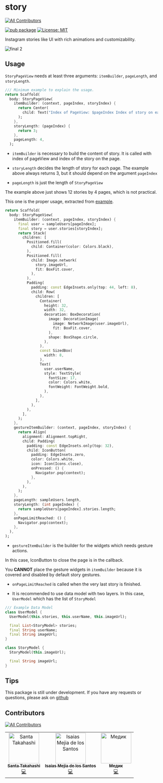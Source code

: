 # story
<!-- ALL-CONTRIBUTORS-BADGE:START - Do not remove or modify this section -->
[![All Contributors](https://img.shields.io/badge/all_contributors-3-orange.svg?style=flat-square)](#contributors-)
<!-- ALL-CONTRIBUTORS-BADGE:END -->

[![pub package](https://img.shields.io/pub/v/story.svg)](https://pub.dev/packages/story)
<a href="https://opensource.org/licenses/MIT"><img src="https://img.shields.io/badge/license-MIT-purple.svg" alt="License: MIT"></a>

Instagram stories like UI with rich animations and customizability.

![final 2](https://user-images.githubusercontent.com/43510799/103445017-8e497300-4cb2-11eb-8bed-97a7d98461da.gif)

## Usage

`StoryPageView` needs at least three arguments: `itemBuilder`, `pageLength`, and `storyLength`.
```dart
/// Minimum example to explain the usage.
return Scaffold(
  body: StoryPageView(
    itemBuilder: (context, pageIndex, storyIndex) {
      return Center(
        child: Text("Index of PageView: $pageIndex Index of story on each page: $storyIndex"),
      );
    },
    storyLength: (pageIndex) {
      return 3;
    },
    pageLength: 4,
  );
```
- `itemBuilder` is necessary to build the content of story. It is called with index of pageView and index of the story on the page.

- `storyLength` decides the length of story for each page. The example above always returns 3, but it should depend on the argument `pageIndex`

- `pageLength` is just the length of `StoryPageView`

The example above just shows 12 stories by 4 pages, which is not practical.

This one is the proper usage, extracted from [example](https://pub.dev/packages/story/example).

``` dart
return Scaffold(
  body: StoryPageView(
    itemBuilder: (context, pageIndex, storyIndex) {
      final user = sampleUsers[pageIndex];
      final story = user.stories[storyIndex];
      return Stack(
        children: [
          Positioned.fill(
            child: Container(color: Colors.black),
          ),
          Positioned.fill(
            child: Image.network(
              story.imageUrl,
              fit: BoxFit.cover,
            ),
          ),
          Padding(
            padding: const EdgeInsets.only(top: 44, left: 8),
            child: Row(
              children: [
                Container(
                  height: 32,
                  width: 32,
                  decoration: BoxDecoration(
                    image: DecorationImage(
                      image: NetworkImage(user.imageUrl),
                      fit: BoxFit.cover,
                    ),
                    shape: BoxShape.circle,
                  ),
                ),
                const SizedBox(
                  width: 8,
                ),
                Text(
                  user.userName,
                  style: TextStyle(
                    fontSize: 17,
                    color: Colors.white,
                    fontWeight: FontWeight.bold,
                  ),
                ),
              ],
            ),
          ),
        ],
      );
    },
    gestureItemBuilder: (context, pageIndex, storyIndex) {
      return Align(
        alignment: Alignment.topRight,
        child: Padding(
          padding: const EdgeInsets.only(top: 32),
          child: IconButton(
            padding: EdgeInsets.zero,
            color: Colors.white,
            icon: Icon(Icons.close),
            onPressed: () {
              Navigator.pop(context);
            },
          ),
        ),
      );
    },
    pageLength: sampleUsers.length,
    storyLength: (int pageIndex) {
      return sampleUsers[pageIndex].stories.length;
    },
    onPageLimitReached: () {
      Navigator.pop(context);
    },
  ),
);
```
- `gestureItemBuilder` is the builder for the widgets which needs gesture actions.

In this case, IconButton to close the page is in the callback.

You **CANNOT** place the gesture widgets in `itemBuilder` because it is covered and disabled by default story gestures.

- `onPageLimitReached` is called when the very last story is finished.

- It is recommended to use data model with two layers. In this case, `UserModel` which has the list of `StoryModel`

```dart
/// Example Data Model
class UserModel {
  UserModel(this.stories, this.userName, this.imageUrl);

  final List<StoryModel> stories;
  final String userName;
  final String imageUrl;
}

class StoryModel {
  StoryModel(this.imageUrl);

  final String imageUrl;
}
```


## Tips

This package is still under development. If you have any requests or questions, please ask on [github](https://github.com/santa112358/story/issues)


## Contributors
[![All Contributors](https://img.shields.io/badge/all_contributors-13-orange.svg?style=flat-square)](#contributors)

<!-- ALL-CONTRIBUTORS-LIST:START - Do not remove or modify this section -->
<!-- prettier-ignore-start -->
<!-- markdownlint-disable -->
<table>
  <tbody>
    <tr>
      <td align="center"><a href="https://pub.dev/publishers/3tadev.work/packages"><img src="https://avatars.githubusercontent.com/u/43510799?v=4?s=100" width="100px;" alt="Santa Takahashi"/><br /><sub><b>Santa Takahashi</b></sub></a><br /><a href="https://github.com/santa112358/story/commits?author=santa112358" title="Code">💻</a></td>
      <td align="center"><a href="https://github.com/imejiasoft"><img src="https://avatars.githubusercontent.com/u/44923350?v=4?s=100" width="100px;" alt="Isaias Mejia de los Santos"/><br /><sub><b>Isaias Mejia de los Santos</b></sub></a><br /><a href="https://github.com/santa112358/story/commits?author=imejiasoft" title="Code">💻</a></td>
      <td align="center"><a href="https://github.com/badgentlemen"><img src="https://avatars.githubusercontent.com/u/29949358?v=4?s=100" width="100px;" alt="Медик"/><br /><sub><b>Медик</b></sub></a><br /><a href="https://github.com/santa112358/story/commits?author=badgentlemen" title="Code">💻</a></td>
    </tr>
  </tbody>
</table>

<!-- markdownlint-restore -->
<!-- prettier-ignore-end -->

<!-- ALL-CONTRIBUTORS-LIST:END -->
<!-- ALL-CONTRIBUTORS-LIST:START - Do not remove or modify this section -->
<!-- prettier-ignore-start -->
<!-- markdownlint-disable -->

<!-- markdownlint-restore -->
<!-- prettier-ignore-end -->

<!-- ALL-CONTRIBUTORS-LIST:END -->